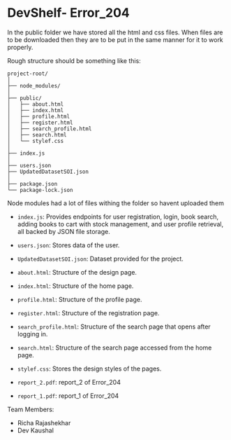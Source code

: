 # DevShelf- Error_204

In the public folder we have stored all the html and css files. When files are to be downloaded then they are to be put in the same manner for it to work properly.

Rough structure should be something like this:
```
project-root/
│
├── node_modules/
│
├── public/
│   ├── about.html
│   ├── index.html
│   ├── profile.html
│   ├── register.html
│   ├── search_profile.html
│   ├── search.html
│   └── stylef.css
│
├── index.js
│ 
├── users.json
├── UpdatedDatasetSOI.json
│
├── package.json
└── package-lock.json
```

Node modules had a lot of files withing the folder so havent uploaded them

- `index.js`: Provides endpoints for user registration, login, book search, adding books to cart with stock management, and user profile retrieval, all backed by JSON file storage.

- `users.json`: Stores data of the user.

- `UpdatedDatasetSOI.json`: Dataset provided for the project.

- `about.html`: Structure of the design page.

- `index.html`: Structure of the home page.

- `profile.html`: Structure of the profile page.

- `register.html`: Structure of the registration page.

- `search_profile.html`: Structure of the search page that opens after logging in.

- `search.html`: Structure of the search page accessed from the home page.

- `stylef.css`: Stores the design styles of the pages.

- `report_2.pdf`: report_2 of Error_204

- `report_1.pdf`: report_1 of Error_204

Team Members: 
- Richa Rajashekhar
- Dev Kaushal

